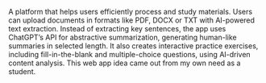 A platform that helps users efficiently process and study materials. Users can upload documents in formats like PDF, DOCX or TXT with AI-powered text extraction. Instead of extracting key sentences, the app uses ChatGPT’s API for abstractive summarization, generating human-like summaries in selected length. It also creates interactive practice exercises, including fill-in-the-blank and multiple-choice questions, using AI-driven content analysis. This web app idea came out from my own need as a student.
